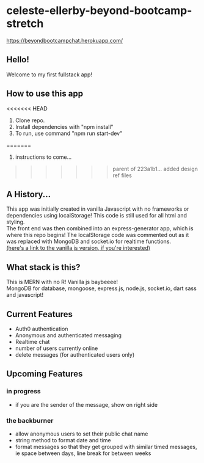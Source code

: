 # celeste-ellerby-beyond-bootcamp-stretch  
https://beyondbootcampchat.herokuapp.com/
## Hello! 
Welcome to my first fullstack app!
## How to use this app
<<<<<<< HEAD
1. Clone repo.
1. Install dependencies with "npm install"
1. To run, use command "npm run start-dev"

=======
1. instructions to come...
>>>>>>> parent of 223a1b1... added design ref files
## A History...
This app was initially created in vanilla Javascript with no frameworks or dependencies using localStorage! This code is still used for all html and styling.  
The front end was then combined into an express-generator app, which is where this repo begins! The localStorage code was commented out as it was replaced with MongoDB and socket.io for realtime functions.  
[(here's a link to the vanilla js version, if you're interested)](https://github.com/theFl00f/celeste-ellerby-beyond-bootcamp-frontend)
## What stack is this?
This is MERN with no R! Vanilla js baybeeee!  
MongoDB for database, mongoose, express.js, node.js, socket.io, dart sass and javascript!
## Current Features
* Auth0 authentication
* Anonymous and authenticated messaging
* Realtime chat
* number of users currently online
* delete messages (for authenticated users only)
## Upcoming Features
### in progress
* if you are the sender of the message, show on right side
### the backburner
* allow anonymous users to set their public chat name
* string method to format date and time
* format messages so that they get grouped with similar timed messages, ie space between days, line break for between weeks
